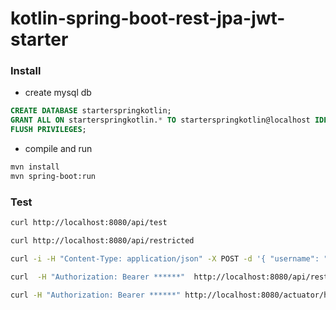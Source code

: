 # kotlin-spring-boot-rest-jpa-jwt-starter



### Install

* create mysql db
```sql
CREATE DATABASE starterspringkotlin;
GRANT ALL ON starterspringkotlin.* TO starterspringkotlin@localhost IDENTIFIED BY 'starterspringkotlin';
FLUSH PRIVILEGES;
```

* compile and run
```bash
mvn install
mvn spring-boot:run
```

### Test
```bash
curl http://localhost:8080/api/test
```

```bash
curl http://localhost:8080/api/restricted
```

```bash
curl -i -H "Content-Type: application/json" -X POST -d '{ "username": "john.doe", "password": "test1234"}' http://localhost:8080/login
```

```bash
curl  -H "Authorization: Bearer ******"  http://localhost:8080/api/restricted
```


```bash
curl -H "Authorization: Bearer ******" http://localhost:8080/actuator/healt
```
